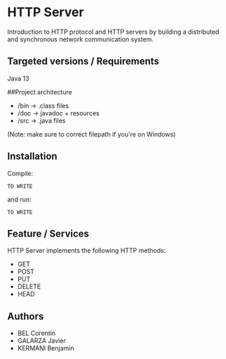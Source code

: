 # HTTP Server
Introduction to HTTP protocol and HTTP servers by building a distributed and synchronous network communication system.


## Targeted versions / Requirements
Java 13


##Project architecture
- /bin ->  .class files
- /doc -> javadoc + resources
- /src -> .java files

(Note: make sure to correct filepath if you're on Windows)
## Installation
Compile:
```
TO WRITE
```
and run:
```
TO WRITE
```


## Feature / Services
HTTP Server implements the following HTTP methods:
- GET
- POST
- PUT
- DELETE
- HEAD


## Authors
- BEL Corentin
- GALARZA Javier
- KERMANI Benjamin